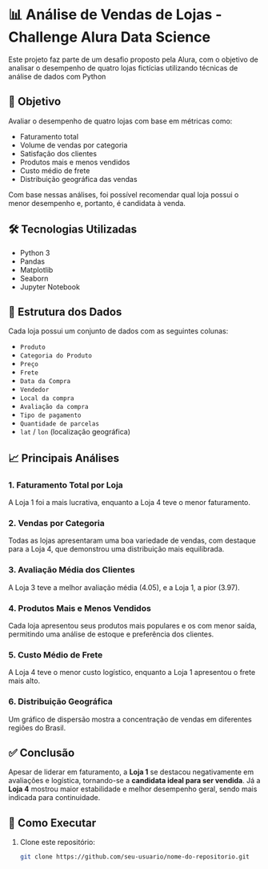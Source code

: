 # 📊 Análise de Vendas de Lojas - Challenge Alura Data Science

Este projeto faz parte de um desafio proposto pela Alura, com o objetivo de analisar o desempenho de quatro lojas fictícias utilizando técnicas de análise de dados com Python 

## 🧠 Objetivo

Avaliar o desempenho de quatro lojas com base em métricas como:
- Faturamento total
- Volume de vendas por categoria
- Satisfação dos clientes
- Produtos mais e menos vendidos
- Custo médio de frete
- Distribuição geográfica das vendas

Com base nessas análises, foi possível recomendar qual loja possui o menor desempenho e, portanto, é candidata à venda.

## 🛠️ Tecnologias Utilizadas

- Python 3
- Pandas
- Matplotlib
- Seaborn
- Jupyter Notebook 

## 📂 Estrutura dos Dados

Cada loja possui um conjunto de dados com as seguintes colunas:
- `Produto`
- `Categoria do Produto`
- `Preço`
- `Frete`
- `Data da Compra`
- `Vendedor`
- `Local da compra`
- `Avaliação da compra`
- `Tipo de pagamento`
- `Quantidade de parcelas`
- `lat` / `lon` (localização geográfica)

## 📈 Principais Análises

### 1. Faturamento Total por Loja
A Loja 1 foi a mais lucrativa, enquanto a Loja 4 teve o menor faturamento.

### 2. Vendas por Categoria
Todas as lojas apresentaram uma boa variedade de vendas, com destaque para a Loja 4, que demonstrou uma distribuição mais equilibrada.

### 3. Avaliação Média dos Clientes
A Loja 3 teve a melhor avaliação média (4.05), e a Loja 1, a pior (3.97).

### 4. Produtos Mais e Menos Vendidos
Cada loja apresentou seus produtos mais populares e os com menor saída, permitindo uma análise de estoque e preferência dos clientes.

### 5. Custo Médio de Frete
A Loja 4 teve o menor custo logístico, enquanto a Loja 1 apresentou o frete mais alto.

### 6. Distribuição Geográfica
Um gráfico de dispersão mostra a concentração de vendas em diferentes regiões do Brasil.

## ✅ Conclusão

Apesar de liderar em faturamento, a **Loja 1** se destacou negativamente em avaliações e logística, tornando-se a **candidata ideal para ser vendida**. Já a **Loja 4** mostrou maior estabilidade e melhor desempenho geral, sendo mais indicada para continuidade.

## 📌 Como Executar

1. Clone este repositório:
   ```bash
   git clone https://github.com/seu-usuario/nome-do-repositorio.git
